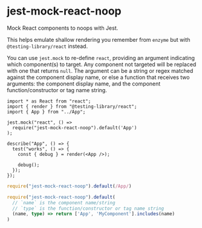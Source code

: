 # jest-mock-react-noop

Mock React components to noops with Jest.

This helps emulate shallow rendering you remember from `enzyme`
but with `@testing-library/react` instead.

You can use `jest.mock` to re-define `react`,
providing an argument indicating which component(s)
to target.
Any component not targeted will be replaced with
one that returns `null`.
The argument can be a string or regex matched against the component
display name, or else a function that receives two arguments:
the component display name,
and the component function/constructor or tag name string.

```tsx
import * as React from "react";
import { render } from "@testing-library/react";
import { App } from "../App";

jest.mock("react", () =>
  require("jest-mock-react-noop").default('App')
);

describe("App", () => {
  test("works", () => {
    const { debug } = render(<App />);

    debug();
  });
});
```

```ts
require("jest-mock-react-noop").default(/App/)
```

```ts
require("jest-mock-react-noop").default(
  // `name` is the component name/string
  // `type` is the function/constructor or tag name string
  (name, type) => return ['App', 'MyComponent'].includes(name)
)
```
